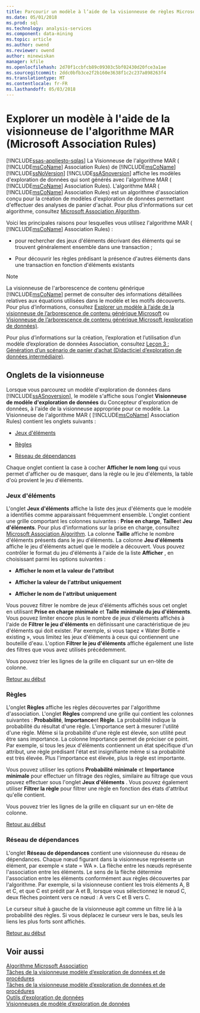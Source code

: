 ```yaml
---
title: Parcourir un modèle à l’aide de la visionneuse de règles Microsoft Association | Documents Microsoft
ms.date: 05/01/2018
ms.prod: sql
ms.technology: analysis-services
ms.component: data-mining
ms.topic: article
ms.author: owend
ms.reviewer: owend
author: minewiskan
manager: kfile
ms.openlocfilehash: 2d70f1ccbfcb89c09303c5bf02430d20fce3a1ae
ms.sourcegitcommit: 2ddc0bfb3ce2f2b160e3638f1c2c237a898263f4
ms.translationtype: MT
ms.contentlocale: fr-FR
ms.lasthandoff: 05/03/2018
---
```

# <a name="browse-a-model-using-the-microsoft-association-rules-viewer"></a>Explorer un modèle à l'aide de la visionneuse de l'algorithme MAR (Microsoft Association Rules)
[!INCLUDE[ssas-appliesto-sqlas](../../includes/ssas-appliesto-sqlas.md)]
  La Visionneuse de l'algorithme MAR ( [!INCLUDE[msCoName](../../includes/msconame-md.md)] Association Rules) de [!INCLUDE[msCoName](../../includes/msconame-md.md)] [!INCLUDE[ssNoVersion](../../includes/ssnoversion-md.md)] [!INCLUDE[ssASnoversion](../../includes/ssasnoversion-md.md)] affiche les modèles d'exploration de données qui sont générés avec l'algorithme MAR ( [!INCLUDE[msCoName](../../includes/msconame-md.md)] Association Rules). L'algorithme MAR ( [!INCLUDE[msCoName](../../includes/msconame-md.md)] Association Rules) est un algorithme d'association conçu pour la création de modèles d'exploration de données permettant d'effectuer des analyses de panier d'achat. Pour plus d'informations sur cet algorithme, consultez [Microsoft Association Algorithm](../../analysis-services/data-mining/microsoft-association-algorithm.md).  
  
 Voici les principales raisons pour lesquelles vous utilisez l'algorithme MAR ( [!INCLUDE[msCoName](../../includes/msconame-md.md)] Association Rules) :  
  
-   pour rechercher des jeux d'éléments décrivant des éléments qui se trouvent généralement ensemble dans une transaction ;  
  
-   Pour découvrir les règles prédisant la présence d'autres éléments dans une transaction en fonction d'éléments existants  
  
> [!NOTE]  
>  La visionneuse de l'arborescence de contenu générique [!INCLUDE[msCoName](../../includes/msconame-md.md)] permet de consulter des informations détaillées relatives aux équations utilisées dans le modèle et les motifs découverts. Pour plus d’informations, consultez [Explorer un modèle à l’aide de la visionneuse de l’arborescence de contenu générique Microsoft](../../analysis-services/data-mining/browse-a-model-using-the-microsoft-generic-content-tree-viewer.md) ou [Visionneuse de l’arborescence de contenu générique Microsoft &#40;exploration de données&#41;](http://msdn.microsoft.com/library/751b4393-f6fd-48c1-bcef-bdca589ce34c).  
  
 Pour plus d’informations sur la création, l’exploration et l’utilisation d’un modèle d’exploration de données Association, consultez [Leçon 3 : Génération d’un scénario de panier d’achat &#40;Didacticiel d’exploration de données intermédiaire&#41;](http://msdn.microsoft.com/library/651eef38-772e-4d97-af51-075b1b27fc5a).  
  
##  <a name="BKMK_ViewerTabs"></a> Onglets de la visionneuse  
 Lorsque vous parcourez un modèle d'exploration de données dans [!INCLUDE[ssASnoversion](../../includes/ssasnoversion-md.md)], le modèle s'affiche sous l'onglet **Visionneuse de modèle d'exploration de données** du Concepteur d'exploration de données, à l'aide de la visionneuse appropriée pour ce modèle. La Visionneuse de l'algorithme MAR ( [!INCLUDE[msCoName](../../includes/msconame-md.md)] Association Rules) contient les onglets suivants :  
  
-   [Jeux d'éléments](#BKMK_Itemsets)  
  
-   [Règles](#BKMK_Rules)  
  
-   [Réseau de dépendances](#BKMK_Dependency)  
  
 Chaque onglet contient la case à cocher **Afficher le nom long** qui vous permet d'afficher ou de masquer, dans la règle ou le jeu d'éléments, la table d'où provient le jeu d'éléments.  
  
###  <a name="BKMK_Itemsets"></a> Jeux d'éléments  
 L'onglet **Jeux d'éléments** affiche la liste des jeux d'éléments que le modèle a identifiés comme apparaissant fréquemment ensemble. L'onglet contient une grille comportant les colonnes suivantes : **Prise en charge**, **Taille**et **Jeu d'éléments**. Pour plus d'informations sur la prise en charge, consultez [Microsoft Association Algorithm](../../analysis-services/data-mining/microsoft-association-algorithm.md). La colonne **Taille** affiche le nombre d'éléments présents dans le jeu d'éléments. La colonne **Jeu d'éléments** affiche le jeu d'éléments actuel que le modèle a découvert. Vous pouvez contrôler le format du jeu d'éléments à l'aide de la liste **Afficher** , en choisissant parmi les options suivantes :  
  
-   **Afficher le nom et la valeur de l'attribut**  
  
-   **Afficher la valeur de l'attribut uniquement**  
  
-   **Afficher le nom de l'attribut uniquement**  
  
 Vous pouvez filtrer le nombre de jeux d'éléments affichés sous cet onglet en utilisant **Prise en charge minimale** et **Taille minimale du jeu d'éléments**. Vous pouvez limiter encore plus le nombre de jeux d'éléments affichés à l'aide de **Filtrer le jeu d'éléments** en définissant une caractéristique de jeu d'éléments qui doit exister. Par exemple, si vous tapez « Water Bottle = existing », vous limitez les jeux d'éléments à ceux qui contiennent une bouteille d'eau. L'option **Filtrer le jeu d'éléments** affiche également une liste des filtres que vous avez utilisés précédemment.  
  
 Vous pouvez trier les lignes de la grille en cliquant sur un en-tête de colonne.  
  
 [Retour au début](#BKMK_ViewerTabs)  
  
###  <a name="BKMK_Rules"></a> Règles  
 L'onglet **Règles** affiche les règles découvertes par l'algorithme d'association. L'onglet **Règles** comprend une grille qui contient les colonnes suivantes : **Probabilité**, **Importance**et **Règle**. La probabilité indique la probabilité du résultat d'une règle. L'importance sert à mesurer l'utilité d'une règle. Même si la probabilité d'une règle est élevée, son utilité peut être sans importance. La colonne Importance permet de préciser ce point. Par exemple, si tous les jeux d'éléments contiennent un état spécifique d'un attribut, une règle prédisant l'état est insignifiante même si sa probabilité est très élevée. Plus l'importance est élevée, plus la règle est importante.  
  
 Vous pouvez utiliser les options **Probabilité minimale** et **Importance minimale** pour effectuer un filtrage des règles, similaire au filtrage que vous pouvez effectuer sous l'onglet **Jeux d'éléments** . Vous pouvez également utiliser **Filtrer la règle** pour filtrer une règle en fonction des états d'attribut qu'elle contient.  
  
 Vous pouvez trier les lignes de la grille en cliquant sur un en-tête de colonne.  
  
 [Retour au début](#BKMK_ViewerTabs)  
  
###  <a name="BKMK_Dependency"></a> Réseau de dépendances  
 L'onglet **Réseau de dépendances** contient une visionneuse du réseau de dépendances. Chaque nœud figurant dans la visionneuse représente un élément, par exemple « state = WA ». La flèche entre les nœuds représente l'association entre les éléments. Le sens de la flèche détermine l'association entre les éléments conformément aux règles découvertes par l'algorithme. Par exemple, si la visionneuse contient les trois éléments A, B et C, et que C est prédit par A et B, lorsque vous sélectionnez le nœud C, deux flèches pointent vers ce nœud : A vers C et B vers C.  
  
 Le curseur situé à gauche de la visionneuse agit comme un filtre lié à la probabilité des règles. Si vous déplacez le curseur vers le bas, seuls les liens les plus forts sont affichés.  
  
 [Retour au début](#BKMK_ViewerTabs)  
  
## <a name="see-also"></a>Voir aussi  
 [Algorithme Microsoft Association](../../analysis-services/data-mining/microsoft-association-algorithm.md)   
 [Tâches de la visionneuse modèle d’exploration de données et de procédures](../../analysis-services/data-mining/mining-model-viewer-tasks-and-how-tos.md)   
 [Tâches de la visionneuse modèle d’exploration de données et de procédures](../../analysis-services/data-mining/mining-model-viewer-tasks-and-how-tos.md)   
 [Outils d’exploration de données](../../analysis-services/data-mining/data-mining-tools.md)   
 [Visionneuses de modèle d’exploration de données](../../analysis-services/data-mining/data-mining-model-viewers.md)  
  
  
